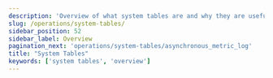 ```yaml
---
description: 'Overview of what system tables are and why they are useful.'
slug: /operations/system-tables/
sidebar_position: 52
sidebar_label: Overview
pagination_next: 'operations/system-tables/asynchronous_metric_log'
title: "System Tables"
keywords: ['system tables', 'overview']
---
```


<!-- The table of contents table for this page is automatically generated by 
https://github.com/ClickHouse/clickhouse-docs/blob/main/scripts/autogenerate-table-of-contents.sh
from the YAML front matter fields: slug, description, title.

If you've spotted an error, please edit the YML frontmatter of the pages themselves.
-->

